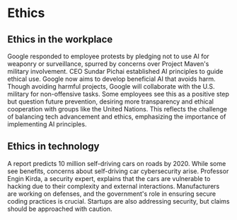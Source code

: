 # Ethics

## Ethics in the workplace

Google responded to employee protests by pledging not to use AI for weaponry or surveillance, spurred by concerns over Project Maven's military involvement. CEO Sundar Pichai established AI principles to guide ethical use. Google now aims to develop beneficial AI that avoids harm. Though avoiding harmful projects, Google will collaborate with the U.S. military for non-offensive tasks. Some employees see this as a positive step but question future prevention, desiring more transparency and ethical cooperation with groups like the United Nations. This reflects the challenge of balancing tech advancement and ethics, emphasizing the importance of implementing AI principles.

## Ethics in technology

A report predicts 10 million self-driving cars on roads by 2020. While some see benefits, concerns about self-driving car cybersecurity arise. Professor Engin Kirda, a security expert, explains that the cars are vulnerable to hacking due to their complexity and external interactions. Manufacturers are working on defenses, and the government's role in ensuring secure coding practices is crucial. Startups are also addressing security, but claims should be approached with caution.





